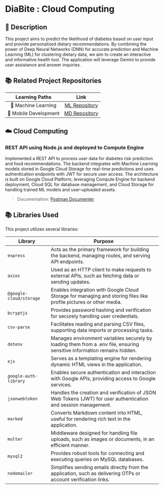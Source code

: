 # DiaBite : Cloud Computing

## 📑 Description

This project aims to predict the likelihood of diabetes based on user input and provide personalized dietary recommendations. By combining the power of Deep Neural Networks (DNN) for accurate prediction and Machine Learning (ML) for clustering dietary data, we aim to create an interactive and informative health tool. The application will leverage Gemini to provide user assistance and answer inquiries.

## 📚 Related Project Repositories

|    Learning Paths     |                            Link                             |
| :-------------------: | :---------------------------------------------------------: |
|  🤖 Machine Learning  | [ML Repository](https://github.com/DiaBite-Bangkit-2024/ML) |
| 📱 Mobile Development | [MD Repository](https://github.com/DiaBite-Bangkit-2024/MD) |

## ☁️ Cloud Computing

### REST API using Node.js and deployed to Compute Engine

Implemented a REST API to process user data for diabetes risk prediction and food recommendations. The backend integrates with Machine Learning models stored in Google Cloud Storage for real-time predictions and uses authentication endpoints with JWT for secure user access. The architecture is built on Google Cloud Platform, leveraging Compute Engine for backend deployment, Cloud SQL for database management, and Cloud Storage for handling trained ML models and user-uploaded assets.

> Documentation: [Postman Documenter](https://documenter.getpostman.com/view/39871659/2sAYBYgqbw)

## 📚 Libraries Used

This project utilizes several libraries:

| Library                 | Purpose                                                                                                                 |
| ----------------------- | ----------------------------------------------------------------------------------------------------------------------- |
| `express`               | Acts as the primary framework for building the backend, managing routes, and serving API endpoints.                     |
| `axios`                 | Used as an HTTP client to make requests to external APIs, such as fetching data or sending updates.                     |
| `@google-cloud/storage` | Enables integration with Google Cloud Storage for managing and storing files like profile pictures or other media.      |
| `bcryptjs`              | Provides password hashing and verification for securely handling user credentials.                                      |
| `csv-parse`             | Facilitates reading and parsing CSV files, supporting data imports or processing tasks.                                 |
| `dotenv`                | Manages environment variables securely by loading them from a .env file, ensuring sensitive information remains hidden. |
| `ejs`                   | Serves as a templating engine for rendering dynamic HTML views in the application.                                      |
| `google-auth-library`   | Enables secure authentication and interaction with Google APIs, providing access to Google services.                    |
| `jsonwebtoken`          | Handles the creation and verification of JSON Web Tokens (JWT) for user authentication and session management.          |
| `marked`                | Converts Markdown content into HTML, useful for rendering rich text in the application.                                 |
| `multer`                | Middleware designed for handling file uploads, such as images or documents, in an efficient manner.                     |
| `mysql2`                | Provides robust tools for connecting and executing queries on MySQL databases.                                          |
| `nodemailer`            | Simplifies sending emails directly from the application, such as delivering OTPs or account verification links.         |
